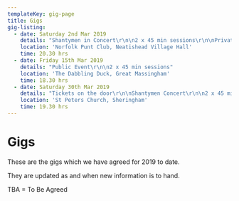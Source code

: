 ```yaml
---
templateKey: gig-page
title: Gigs
gig-listing:
  - date: Saturday 2nd Mar 2019
    details: "Shantymen in Concert\r\n\n2 x 45 min sessions\r\n\nPrivate Gig"
    location: 'Norfolk Punt Club, Neatishead Village Hall'
    time: 20.30 hrs
  - date: Friday 15th Mar 2019
    details: "Public Event\r\n\n2 x 45 min sessions"
    location: 'The Dabbling Duck, Great Massingham'
    time: 18.30 hrs
  - date: Saturday 30th Mar 2019
    details: "Tickets on the door\r\n\nShantymen Concert\r\n\n2 x 45 min sessions"
    location: 'St Peters Church, Sheringham'
    time: 19.30 hrs
---
```

# Gigs

These are the gigs which we have agreed for 2019 to date.

They are updated as and when new information  is to hand.

TBA = To Be Agreed
